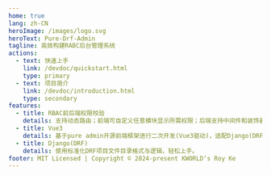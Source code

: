 ```yaml
---
home: true
lang: zh-CN
heroImage: /images/logo.svg
heroText: Pure-Drf-Admin
tagline: 高效构建RABC后台管理系统
actions:
  - text: 快速上手
    link: /devdoc/quickstart.html
    type: primary
  - text: 项目简介
    link: /devdoc/introduction.html
    type: secondary
features:
  - title: RBAC前后端权限校验
    details: 支持动态路由；前端可自定义任意模块显示所需权限；后端支持中间件和装饰器两种接口权限校验方法。
  - title: Vue3
    details: 基于pure admin开源前端框架进行二次开发(Vue3驱动)，适配Django(DRF)后端。
  - title: Django(DRF)
    details: 使用标准化DRF项目文件目录格式与逻辑，轻松上手。
footer: MIT Licensed | Copyright © 2024-present KWORLD‘s Roy Ke
---
```

